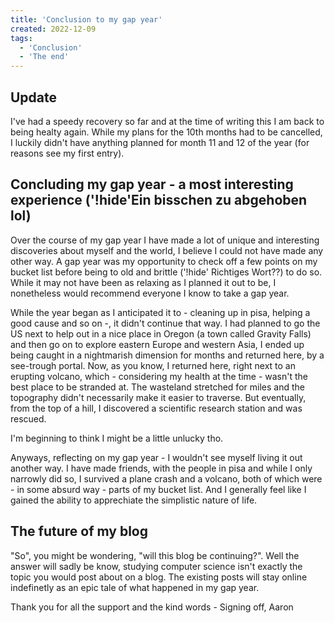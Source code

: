 ```yaml
---
title: 'Conclusion to my gap year'
created: 2022-12-09
tags:
  - 'Conclusion'
  - 'The end'
---
```


## Update

I've had a speedy recovery so far and at the time of writing this I am back to being healty again. While my plans for the 10th months had to be cancelled, I luckily didn't have anything planned for month 11 and 12 of the year (for reasons see my first entry).

## Concluding my gap year - a most interesting experience ('!hide'Ein bisschen zu abgehoben lol)

Over the course of my gap year I have made a lot of unique and interesting discoveries about myself and the world, I believe I could not have made any other way. A gap year was my opportunity to check off a few points on my bucket list before being to old and brittle ('!hide' Richtiges Wort??) to do so. While it may not have been as relaxing as I planned it out to be, I nonetheless would recommend everyone I know to take a gap year.

While the year began as I anticipated it to - cleaning up in pisa, helping a good cause and so on -, it didn't continue that way. I had planned to go the US next to help out in a nice place in Oregon (a town called Gravity Falls) and then go on to explore eastern Europe and western Asia, I ended up being caught in a nightmarish dimension for months and returned here, by a see-trough portal. Now, as you know, I returned here, right next to an erupting volcano, which - considering my health at the time - wasn't the best place to be stranded at. The wasteland stretched for miles and the topography didn't necessarily make it easier to traverse. But eventually, from the top of a hill, I discovered a scientific research station and was rescued.

I'm beginning to think I might be a little unlucky tho.

Anyways, reflecting on my gap year - I wouldn't see myself living it out another way. I have made friends, with the people in pisa and while I only narrowly did so, I survived a plane crash and a volcano, both of which were - in some absurd way - parts of my bucket list. And I generally feel like I gained the ability to apprechiate the simplistic nature of life.

## The future of my blog

"So", you might be wondering, "will this blog be continuing?". Well the answer will sadly be know, studying computer science isn't exactly the topic you would post about on a blog. The existing posts will stay online indefinetly as an epic tale of what happened in my gap year.

Thank you for all the support and the kind words - Signing off,
Aaron
